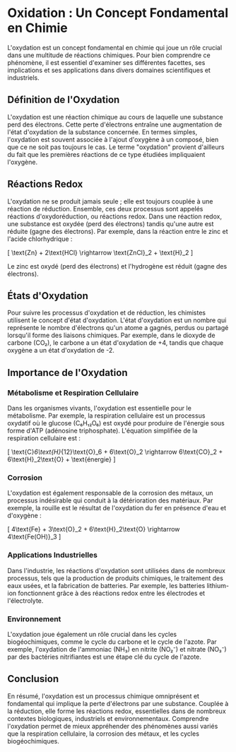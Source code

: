 # Oxidation : Un Concept Fondamental en Chimie

L'oxydation est un concept fondamental en chimie qui joue un rôle crucial dans une multitude de réactions chimiques. Pour bien comprendre ce phénomène, il est essentiel d'examiner ses différentes facettes, ses implications et ses applications dans divers domaines scientifiques et industriels.

## Définition de l'Oxydation

L'oxydation est une réaction chimique au cours de laquelle une substance perd des électrons. Cette perte d'électrons entraîne une augmentation de l'état d'oxydation de la substance concernée. En termes simples, l'oxydation est souvent associée à l'ajout d'oxygène à un composé, bien que ce ne soit pas toujours le cas. Le terme "oxydation" provient d'ailleurs du fait que les premières réactions de ce type étudiées impliquaient l'oxygène.

## Réactions Redox

L'oxydation ne se produit jamais seule ; elle est toujours couplée à une réaction de réduction. Ensemble, ces deux processus sont appelés réactions d'oxydoréduction, ou réactions redox. Dans une réaction redox, une substance est oxydée (perd des électrons) tandis qu'une autre est réduite (gagne des électrons). Par exemple, dans la réaction entre le zinc et l'acide chlorhydrique :

\[ \text{Zn} + 2\text{HCl} \rightarrow \text{ZnCl}_2 + \text{H}_2 \]

Le zinc est oxydé (perd des électrons) et l'hydrogène est réduit (gagne des électrons).

## États d'Oxydation

Pour suivre les processus d'oxydation et de réduction, les chimistes utilisent le concept d'état d'oxydation. L'état d'oxydation est un nombre qui représente le nombre d'électrons qu'un atome a gagnés, perdus ou partagé lorsqu'il forme des liaisons chimiques. Par exemple, dans le dioxyde de carbone (CO₂), le carbone a un état d'oxydation de +4, tandis que chaque oxygène a un état d'oxydation de -2.

## Importance de l'Oxydation

### Métabolisme et Respiration Cellulaire

Dans les organismes vivants, l'oxydation est essentielle pour le métabolisme. Par exemple, la respiration cellulaire est un processus oxydatif où le glucose (C₆H₁₂O₆) est oxydé pour produire de l'énergie sous forme d'ATP (adénosine triphosphate). L'équation simplifiée de la respiration cellulaire est :

\[ \text{C}_6\text{H}_{12}\text{O}_6 + 6\text{O}_2 \rightarrow 6\text{CO}_2 + 6\text{H}_2\text{O} + \text{énergie} \]

### Corrosion

L'oxydation est également responsable de la corrosion des métaux, un processus indésirable qui conduit à la détérioration des matériaux. Par exemple, la rouille est le résultat de l'oxydation du fer en présence d'eau et d'oxygène :

\[ 4\text{Fe} + 3\text{O}_2 + 6\text{H}_2\text{O} \rightarrow 4\text{Fe(OH)}_3 \]

### Applications Industrielles

Dans l'industrie, les réactions d'oxydation sont utilisées dans de nombreux processus, tels que la production de produits chimiques, le traitement des eaux usées, et la fabrication de batteries. Par exemple, les batteries lithium-ion fonctionnent grâce à des réactions redox entre les électrodes et l'électrolyte.

### Environnement

L'oxydation joue également un rôle crucial dans les cycles biogéochimiques, comme le cycle du carbone et le cycle de l'azote. Par exemple, l'oxydation de l'ammoniac (NH₃) en nitrite (NO₂⁻) et nitrate (NO₃⁻) par des bactéries nitrifiantes est une étape clé du cycle de l'azote.

## Conclusion

En résumé, l'oxydation est un processus chimique omniprésent et fondamental qui implique la perte d'électrons par une substance. Couplée à la réduction, elle forme les réactions redox, essentielles dans de nombreux contextes biologiques, industriels et environnementaux. Comprendre l'oxydation permet de mieux appréhender des phénomènes aussi variés que la respiration cellulaire, la corrosion des métaux, et les cycles biogéochimiques.